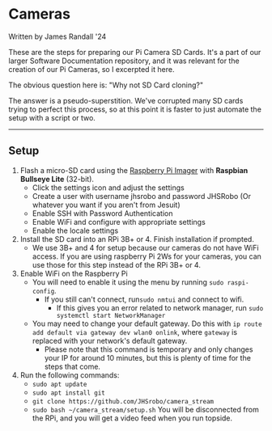 # Cameras
Written by James Randall '24

These are the steps for preparing our Pi Camera SD Cards. It's a part of our larger Software Documentation repository, and it was relevant for the creation of our Pi Cameras, so I excerpted it here.

The obvious question here is: "Why not SD Card cloning?"

The answer is a pseudo-superstition. We've corrupted many SD cards trying to perfect this process, so at this point it is faster to just automate the setup with a script or two.

***

## Setup
1. Flash a micro-SD card using the [Raspberry Pi Imager](https://www.raspberrypi.com/software/) with **Raspbian Bullseye Lite** (32-bit).
	* Click the settings icon and adjust the settings
	* Create a user with username jhsrobo and password JHSRobo (Or whatever you want if you aren't from Jesuit)
	* Enable SSH with Password Authentication
	* Enable WiFi and configure with appropriate settings
	* Enable the locale settings
2. Install the SD card into an RPi 3B+ or 4. Finish installation if prompted.
	* We use 3B+ and 4 for setup because our cameras do not have WiFi access. If you are using raspberry Pi 2Ws for your cameras, you can use those for this step instead of the RPi 3B+ or 4.
3. Enable WiFi on the Raspberry Pi
	* You will need to enable it using the menu by running `sudo raspi-config`.
		* If you still can't connect, run`sudo nmtui` and connect to wifi.
			* If this gives you an error related to network manager, run `sudo systemctl start NetworkManager`
    * You may need to change your default gateway. Do this with `ip route add default via gateway dev wlan0 onlink`, where `gateway` is replaced with your network's default gateway.
	    * Please note that this command is temporary and only changes your IP for around 10 minutes, but this is plenty of time for the steps that come.
4. Run the following commands:
	* `sudo apt update`
	* `sudo apt install git`
	* `git clone https://github.com/JHSrobo/camera_stream`
	* `sudo bash ~/camera_stream/setup.sh`
You will be disconnected from the RPi, and you will get a video feed when you run topside.